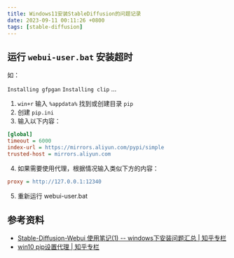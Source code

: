 ```yaml
---
title: Windows11安装StableDiffusion的问题记录
date: 2023-09-11 00:11:26 +0800
tags: [stable-diffusion]
---
```


## 运行 `webui-user.bat` 安装超时

如：

`Installing gfpgan`
`Installing clip`
...

1. `win+r` 输入 `%appdata%` 找到或创建目录 `pip`
2. 创建 `pip.ini`
3. 输入以下内容：

```ini
[global]
timeout = 6000
index-url = https://mirrors.aliyun.com/pypi/simple
trusted-host = mirrors.aliyun.com
```

4. 如果需要使用代理，根据情况输入类似下方的内容：

```ini
proxy = http://127.0.0.1:12340
```

5. 重新运行 webui-user.bat

## 参考资料

* [Stable-Diffusion-Webui 使用笔记(1) -- windows下安装问题汇总 | 知乎专栏](https://zhuanlan.zhihu.com/p/631381743)
* [win10 pip设置代理  | 知乎专栏](https://zhuanlan.zhihu.com/p/110945788)
